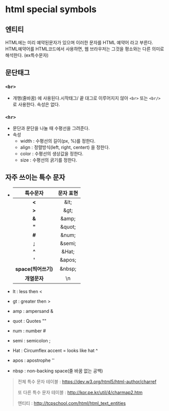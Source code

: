 # html special symbols

## 엔티티 

HTML에는 미리 예약된문자가 있으며 이러한 문자를 HTML 예약어 라고 부른다. HTML예약어를 HTML코드에서 사용하면, 웹 브라우저는 그것을 평소와는 다른 의미로 해석한다.  (ex특수문자)

## 문단태그

### `<br>`  

* 개행(줄바꿈) 에 사용된다.시작태그/ 끝 대그로 이루어지지 않아 `<br>` 또는 `<br/>` 로 사용한다. 속성은 없다.

### `<hr>` 

* 문단과 문단을 나눌 때 수평선을 그려준다. 
* 속성 
  * width : 수평선의 길이(px, %)를 정한다.
  * align : 정렬방식(left, right, centert) 을 정한다.
  * color : 수평선의 생상값을 정한다.
  * size : 수평선의 굵기를 정한다.

## 자주 쓰이는 특수 문자

* |    **특수문자**     | **문자 표현** |
  | :-----------------: | :-----------: |
  |        **<**        |     \&lt;     |
  |        **>**        |     \&gt;     |
  |        **&**        |    \&amp;     |
  |        **"**        |    \&quot;    |
  |        **#**        |    \&num;     |
  |        **;**        |    \&semi;    |
  |        **^**        |    \&Hat;     |
  |        **'**        |    \&apos;    |
  | **space(띄어쓰기)** |    \&nbsp;    |
  |    **개열문자**     |      \n       |



* lt : less then <
* gt : greater then >
* amp : ampersand &
* quot : Quotes ""
* num : number #
* semi : semicolon ;
* Hat  : Circumflex accent = looks like hat ^
* apos : apostrophe ''
* nbsp : non-backing space(줄 바꿈 없는 공백) 

> 전체 특수 문자 테이블 : https://dev.w3.org/html5/html-author/charref
>
> 또 다른 특수 문자 테이블 : http://kor.pe.kr/util/4/charmap2.htm
>
> 엔티티 : http://tcpschool.com/html/html_text_entities

